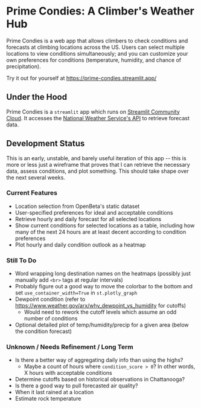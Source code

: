 # Prime Condies: A Climber's Weather Hub

Prime Condies is a web app that allows climbers to check conditions and forecasts at climbing locations across the US. Users can select multiple locations to view conditions simultaneously; and you can customize your own preferences for conditions (temperature, humidity, and chance of precipitation).

Try it out for yourself at https://prime-condies.streamlit.app/

## Under the Hood

Prime Condies is a `streamlit` app which runs on [Streamlit Community Cloud](https://streamlit.io/cloud). It accesses the [National Weather Service's API](https://www.weather.gov/documentation/services-web-api) to retrieve forecast data.

## Development Status 

This is an early, unstable, and barely useful iteration of this app -- this is more or less just a wireframe that proves that I can retrieve the necessary data, assess conditions, and plot something. This should take shape over the next several weeks. 

### Current Features

* Location selection from OpenBeta's static dataset
* User-specified preferences for ideal and acceptable conditions
* Retrieve hourly and daily forecast for all selected locations
* Show current conditions for selected locations as a table, including how many of the next 24 hours are at least decent according to condition preferences
* Plot hourly and daily condition outlook as a heatmap

### Still To Do

* Word wrapping long destination names on the heatmaps (possibly just manually add `<br>` tags at regular intervals)
* Probably figure out a good way to move the colorbar to the bottom and set `use_container_width=True` in `st.plotly_graph`
* Dewpoint condition (refer to https://www.weather.gov/arx/why_dewpoint_vs_humidity for cutoffs)
  * Would need to rework the cutoff levels which assume an odd number of conditions
* Optional detailed plot of temp/humidity/precip for a given area (below the condition forecast)

### Unknown / Needs Refinement / Long Term

* Is there a better way of aggregating daily info than using the highs?
  * Maybe a count of hours where `condition_score > 0`? In other words, X hours with acceptable conditions
* Determine cutoffs based on historical observations in Chattanooga?
* Is there a good way to pull forecasted air quality?
* When it last rained at a location
* Estimate rock temperature